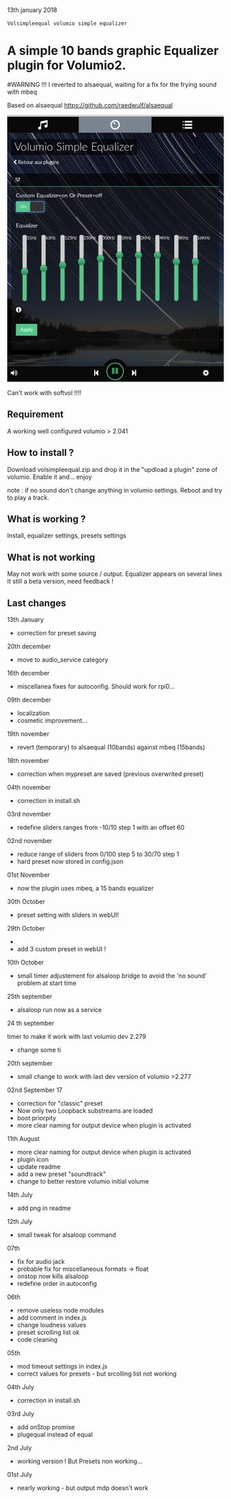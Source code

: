 13th january 2018


	Volsimpleequal volumio simple equalizer

# A simple 10 bands graphic Equalizer plugin for Volumio2.

#WARNING !!! I reverted to alsaequal, waiting for a fix for the frying sound with mbeq


Based on alsaequal https://github.com/raedwulf/alsaequal

![Alt text](volsimpleequal.png?raw=true "Equalizer")


Can't work with softvol !!!!

## Requirement

 A working well configured volumio > 2.041

## How to install ?

 Download volsimpleequal.zip and drop it in the "updload a plugin" zone of volumio.
 Enable it and... enjoy

note : if no sound don't change anything in volumio settings. Reboot and try to play a track.

## What is working ?

 Install, equalizer settings, presets settings

## What is not working

 May not work with some source / output.
 Equalizer appears on several lines
 It still a beta version, need feedback !

## Last changes

13th January

- correction for preset saving

20th december

- move to audio_service category

16th december
- miscellanea fixes for autoconfig. Should work for rpi0...

09th december

- localization
- cosmetic improvement...

19th november

- revert (temporary) to alsaequal (10bands) against mbeq (15bands)

18th november

- correction when mypreset are saved (previous overwrited preset)

04th november

- correction in install.sh

03rd november

- redefine sliders ranges from -10/10 step 1 with an offset 60

02nd november

- reduce range of sliders from 0/100 step 5 to 30/70 step 1
- hard preset now stored in config.json

01st November

- now the plugin uses mbeq, a 15 bands equalizer

30th October

- preset setting with sliders in webUI!

29th October

- 
- add 3 custom preset in webUI !

10th October

- small timer adjustement for alsaloop bridge to avoid the 'no sound' problem at start time

25th september

- alsaloop run now as a service

24 th september

timer to make it work with last volumio dev 2.279

- change some ti

20th september

- small change to work with last dev version of volumio >2.277

02nd September 17

- correction for "classic" preset
- Now only two Loopback substreams are loaded
- boot priorpity
- more clear naming for output device when plugin is activated

11th August

- more clear naming for output device when plugin is activated
- plugin icon
- update readme
- add a new preset "soundtrack"
- change to better restore volumio initial volume

14th July

- add png in readme

12th July
- small tweak for alsaloop command

07th
- fix for audio jack
- probable fix for miscellaneous formats -> float
- onstop now kills alsaloop
- redefine order in autoconfig

06th
- remove useless node modules
- add comment in index.js
- change loudness values
- preset  scrolling list ok
- code cleaning

05th
- mod timeout settings in index.js
- correct values for presets - but srcolling list not working

04th July
- correction in install.sh

03rd July
- add onStop promise
- plugequal instead of equal

2nd July
- working version ! But Presets non working...

01st July 
- nearly working - but output mdp doesn't work
